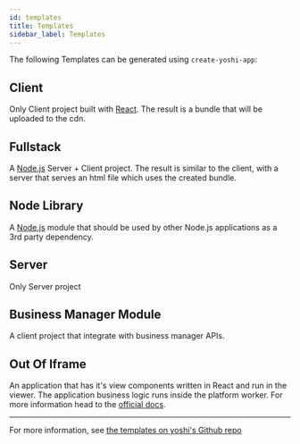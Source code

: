 ```yaml
---
id: templates
title: Templates
sidebar_label: Templates
---
```


The following Templates can be generated using `create-yoshi-app`:

## Client

Only Client project built with [React](https://reactjs.org/). The result is a bundle that will be uploaded to the cdn.

## Fullstack

A [Node.js](https://nodejs.org/en/) Server + Client project. The result is similar to the client, with a server that serves an html file which uses the created bundle.

## Node Library

A [Node.js](https://docs.npmjs.com/getting-started/creating-node-modules) module that should be used by other Node.js applications as a 3rd party dependency.

## Server

Only Server project

## Business Manager Module

A client project that integrate with business manager APIs.

## Out Of Iframe

An application that has it's view components written in React and run in the viewer.
The application business logic runs inside the platform worker.
For more information head to the [official docs](<https://bo.wix.com/wix-docs/client/client-viewer-platform>).

---

For more information, see [the templates on yoshi's Github repo](https://github.com/wix/yoshi/tree/master/packages/create-yoshi-app/templates)
